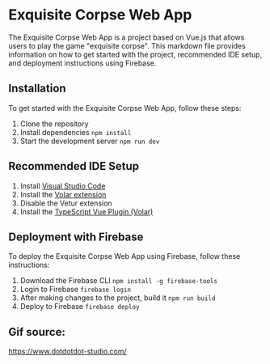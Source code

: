 # Exquisite Corpse Web App

The Exquisite Corpse Web App is a project based on Vue.js that allows users to play the game "exquisite corpse". This markdown file provides information on how to get started with the project, recommended IDE setup, and deployment instructions using Firebase.

## Installation

To get started with the Exquisite Corpse Web App, follow these steps:
1. Clone the repository
2. Install dependencies ```npm install```
3. Start the development server ```npm run dev```

## Recommended IDE Setup

1. Install [Visual Studio Code](https://code.visualstudio.com/)
2. Install the [Volar extension](https://marketplace.visualstudio.com/items?itemName=Vue.volar)
3. Disable the Vetur extension
4. Install the [TypeScript Vue Plugin (Volar)](https://marketplace.visualstudio.com/items?itemName=Vue.vscode-typescript-vue-plugin)

## Deployment with Firebase

To deploy the Exquisite Corpse Web App using Firebase, follow these instructions:
1. Download the Firebase CLI ```npm install -g firebase-tools```
2. Login to Firebase ```firebase login```
3. After making changes to the project, build it ```npm run build```
4. Deploy to Firebase ```firebase deploy```


## Gif source:
https://www.dotdotdot-studio.com/ 
